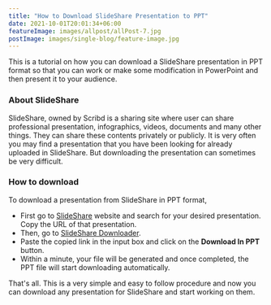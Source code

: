 ```yaml
---
title: "How to Download SlideShare Presentation to PPT"
date: 2021-10-01T20:01:34+06:00
featureImage: images/allpost/allPost-7.jpg
postImage: images/single-blog/feature-image.jpg
---
```

This is a tutorial on how you can download a SlideShare presentation in PPT format so  that you can work or make some modification in PowerPoint and then present it to your audience.

### About SlideShare
SlideShare, owned by Scribd is a sharing site where user can share professional presentation, infographics, videos, documents and many other things. They can share these contents privately or publicly. It is very often you may find a presentation that you have been looking for already uploaded in SlideShare. But downloading the presentation can sometimes be very difficult.

### How to download
To download a presentation from SlideShare in PPT format, 
- First go to [SlideShare](https://www.slideshare.net/) website and search for your desired presentation. Copy the URL of that presentation.
- Then, go to [SlideShare Downloader](https://www.slidesharedownloader.com/).
- Paste the copied link in the input box and click on the **Download In PPT** button.
- Within a minute, your file will be generated and once completed, the PPT file will start downloading automatically.

That's all. This is a very simple and easy to follow procedure and now you can download any presentation for SlideShare and start working on them.

